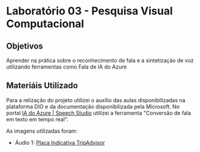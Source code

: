 # Laboratório 03 - Pesquisa Visual Computacional

## Objetivos
Aprender na prática sobre o reconhecimento de fala e a sintetização de voz utilizando ferramentas como Fala de IA do Azure

## Materiáis Utilizado

Para a relização do projeto utilizei o auxílio das aulas disponibilizadas na plataforma DIO e da documentação disponibilizada pela Microsoft.
No portal [IA do Azure | Speech Studio](https://speech.microsoft.com/portal) utilizei a ferramenta "Conversão de fala em texto em tempo real".

As imagens utilizadas foram:
- Áudio 1: [Placa Indicativa TripAdvisor](https://www.tripadvisor.com.br/LocationPhotoDirectLink-g303324-d3181438-i199326491-Museu_Pedro_Ludovico_Teixeira-Goiania_State_of_Goias.html)
